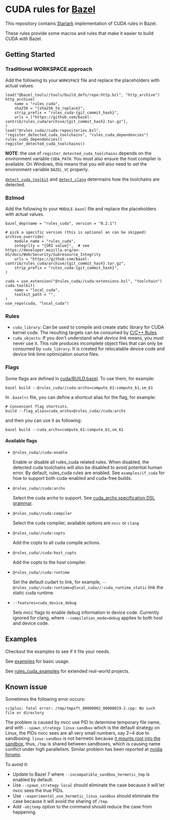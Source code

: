 # CUDA rules for [Bazel](https://bazel.build)

This repository contains [Starlark](https://github.com/bazelbuild/starlark) implementation of CUDA rules in Bazel.

These rules provide some macros and rules that make it easier to build CUDA with Bazel.

## Getting Started

### Traditional WORKSPACE approach

Add the following to your `WORKSPACE` file and replace the placeholders with actual values.

```starlark
load("@bazel_tools//tools/build_defs/repo:http.bzl", "http_archive")
http_archive(
    name = "rules_cuda",
    sha256 = "{sha256_to_replace}",
    strip_prefix = "rules_cuda-{git_commit_hash}",
    urls = ["https://github.com/bazel-contrib/rules_cuda/archive/{git_commit_hash}.tar.gz"],
)
load("@rules_cuda//cuda:repositories.bzl", "register_detected_cuda_toolchains", "rules_cuda_dependencies")
rules_cuda_dependencies()
register_detected_cuda_toolchains()
```

**NOTE**: the use of `register_detected_cuda_toolchains` depends on the environment variable `CUDA_PATH`. You must also
ensure the host compiler is available. On Windows, this means that you will also need to set the environment variable
`BAZEL_VC` properly.

[`detect_cuda_toolkit`](https://github.com/bazel-contrib/rules_cuda/blob/5633f0c0f7/cuda/private/repositories.bzl#L28-L58)
and [`detect_clang`](https://github.com/bazel-contrib/rules_cuda/blob/5633f0c0f7/cuda/private/repositories.bzl#L143-L166)
determains how the toolchains are detected.

### Bzlmod

Add the following to your `MODULE.bazel` file and replace the placeholders with actual values.

```starlark
bazel_dep(name = "rules_cuda", version = "0.2.1")

# pick a specific version (this is optional an can be skipped)
archive_override(
    module_name = "rules_cuda",
    integrity = "{SRI value}",  # see https://developer.mozilla.org/en-US/docs/Web/Security/Subresource_Integrity
    urls = "https://github.com/bazel-contrib/rules_cuda/archive/{git_commit_hash}.tar.gz",
    strip_prefix = "rules_cuda-{git_commit_hash}",
)

cuda = use_extension("@rules_cuda//cuda:extensions.bzl", "toolchain")
cuda.toolkit(
    name = "local_cuda",
    toolkit_path = "",
)
use_repo(cuda, "local_cuda")
```

### Rules

- `cuda_library`: Can be used to compile and create static library for CUDA kernel code. The resulting targets can be
  consumed by [C/C++ Rules](https://bazel.build/reference/be/c-cpp#rules).
- `cuda_objects`: If you don't understand what _device link_ means, you must never use it. This rule produces incomplete
  object files that can only be consumed by `cuda_library`. It is created for relocatable device code and device link
  time optimization source files.

### Flags

Some flags are defined in [cuda/BUILD.bazel](cuda/BUILD.bazel). To use them, for example:

```
bazel build --@rules_cuda//cuda:archs=compute_61:compute_61,sm_61
```

In `.bazelrc` file, you can define a shortcut alias for the flag, for example:

```
# Convenient flag shortcuts.
build --flag_alias=cuda_archs=@rules_cuda//cuda:archs
```

and then you can use it as following:

```
bazel build --cuda_archs=compute_61:compute_61,sm_61
```

#### Available flags

- `@rules_cuda//cuda:enable`

  Enable or disable all rules_cuda related rules. When disabled, the detected cuda toolchains will also be disabled to avoid potential human error.
  By default, rules_cuda rules are enabled. See `examples/if_cuda` for how to support both cuda-enabled and cuda-free builds.

- `@rules_cuda//cuda:archs`

  Select the cuda archs to support. See [cuda_archs specification DSL grammar](https://github.com/bazel-contrib/rules_cuda/blob/5633f0c0f7/cuda/private/rules/flags.bzl#L14-L44).

- `@rules_cuda//cuda:compiler`

  Select the cuda compiler, available options are `nvcc` or `clang`

- `@rules_cuda//cuda:copts`

  Add the copts to all cuda compile actions.

- `@rules_cuda//cuda:host_copts`

  Add the copts to the host compiler.

- `@rules_cuda//cuda:runtime`

  Set the default cudart to link, for example, `--@rules_cuda//cuda:runtime=@local_cuda//:cuda_runtime_static` link the static cuda runtime.

- `--features=cuda_device_debug`

  Sets nvcc flags to enable debug information in device code.
  Currently ignored for clang, where `--compilation_mode=debug` applies to both
  host and device code.

## Examples

Checkout the examples to see if it fits your needs.

See [examples](./examples) for basic usage.

See [rules_cuda_examples](https://github.com/cloudhan/rules_cuda_examples) for extended real-world projects.

## Known issue

Sometimes the following error occurs:

```
cc1plus: fatal error: /tmp/tmpxft_00000002_00000019-2.cpp: No such file or directory
```

The problem is caused by nvcc use PID to determine temporary file name, and with `--spawn_strategy linux-sandbox` which is the default strategy on Linux, the PIDs nvcc sees are all very small numbers, say 2~4 due to sandboxing. `linux-sandbox` is not hermetic because [it mounts root into the sandbox](https://docs.bazel.build/versions/main/command-line-reference.html#flag--experimental_use_hermetic_linux_sandbox), thus, `/tmp` is shared between sandboxes, which is causing name conflict under high parallelism. Similar problem has been reported at [nvidia forums](https://forums.developer.nvidia.com/t/avoid-generating-temp-files-in-tmp-while-nvcc-compiling/197657/10).

To avoid it:

- Update to Bazel 7 where `--incompatible_sandbox_hermetic_tmp` is enabled by default.
- Use `--spawn_strategy local` should eliminate the case because it will let nvcc sees the true PIDs.
- Use `--experimental_use_hermetic_linux_sandbox` should eliminate the case because it will avoid the sharing of `/tmp`.
- Add `-objtemp` option to the command should reduce the case from happening.
